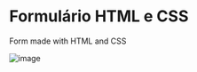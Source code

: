 # Formulário HTML e CSS

Form made with HTML and CSS

![image](https://user-images.githubusercontent.com/88513545/233441520-7d5463d1-0ba5-4699-9270-35b1f1a546df.png)
